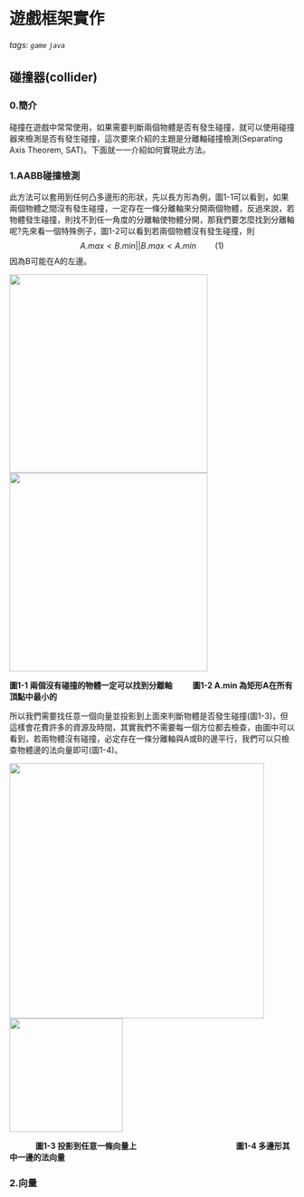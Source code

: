 # 遊戲框架實作
###### tags: `game` `java`

## 碰撞器(collider)

### 0.簡介
碰撞在遊戲中常常使用，如果需要判斷兩個物體是否有發生碰撞，就可以使用碰撞器來檢測是否有發生碰撞，這次要來介紹的主題是分離軸碰撞檢測(Separating Axis Theorem, SAT)。下面就一一介紹如何實現此方法。

### 1.AABB碰撞檢測

此方法可以套用到任何凸多邊形的形狀，先以長方形為例，圖1-1可以看到，如果兩個物體之間沒有發生碰撞，一定存在一條分離軸來分開兩個物體，反過來說，若物體發生碰撞，則找不到任一角度的分離軸使物體分開，那我們要怎麼找到分離軸呢?先來看一個特殊例子，圖1-2可以看到若兩個物體沒有發生碰撞，則$$A.max < B.min || B.max<A.min \quad\quad (1)$$ 因為B可能在A的左邊。

<img src='https://i.imgur.com/lszVB38.png' width=350>
<img src='https://i.imgur.com/fXwsl8l.png' width=350>



**圖1-1 兩個沒有碰撞的物體一定可以找到分離軸** &emsp;&emsp;  **圖1-2 A.min 為矩形A在所有頂點中最小的**

所以我們需要找任意一個向量並投影到上面來判斷物體是否發生碰撞(圖1-3)，但這樣會花費許多的資源及時間，其實我們不需要每一個方位都去檢查，由圖中可以看到，若兩物體沒有碰撞，必定存在一條分離軸與A或B的邊平行，我們可以只檢查物體邊的法向量即可(圖1-4)。


<img src='https://i.imgur.com/yJIpzCi.png' width=450>
<img src='https://i.imgur.com/XwOKzOA.png' width=200>

&emsp;&emsp;&emsp; **圖1-3 投影到任意一條向量上** &emsp;&emsp;&emsp;&emsp;&emsp;&emsp;&emsp;&emsp;&emsp;&emsp;&emsp;&emsp; **圖1-4 多邊形其中一邊的法向量**

### 2.向量





